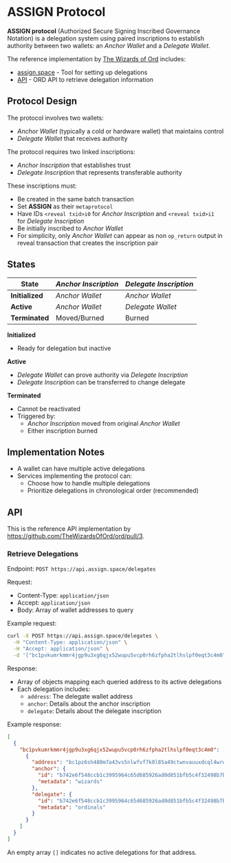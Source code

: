 # ASSIGN Protocol

**ASSIGN protocol** (Authorized Secure Signing Inscribed Governance Notation) is a delegation system using paired inscriptions to establish authority between two wallets: an *Anchor Wallet* and a *Delegate Wallet*.

The reference implementation by [The Wizards of Ord](https://wizards.art) includes:
- [assign.space](https://assign.space) - Tool for setting up delegations
- [API](#api) - ORD API to retrieve delegation information

## Protocol Design
The protocol involves two wallets:
- *Anchor Wallet* (typically a cold or hardware wallet) that maintains control
- *Delegate Wallet* that receives authority

The protocol requires two linked inscriptions:
- *Anchor Inscription* that establishes trust
- *Delegate Inscription* that represents transferable authority

These inscriptions must:
- Be created in the same batch transaction
- Set **ASSIGN** as their `metaprotocol`
- Have IDs `<reveal txid>i0` for *Anchor Inscription* and `<reveal txid>i1` for *Delegate Inscription*
- Be initially inscribed to *Anchor Wallet*
- For simplicity, only *Anchor Wallet* can appear as non `op_return` output in reveal transaction that creates the inscription pair

## States

| State          | *Anchor Inscription*  | *Delegate Inscription* |
|----------------|----------------------|----------------------|
| **Initialized**| *Anchor Wallet*      | *Anchor Wallet*      |
| **Active**     | *Anchor Wallet*      | *Delegate Wallet*    |
| **Terminated** | Moved/Burned         |     Burned           |

**Initialized**
- Ready for delegation but inactive

**Active**
- *Delegate Wallet* can prove authority via *Delegate Inscription*
- *Delegate Inscription* can be transferred to change delegate

**Terminated**
- Cannot be reactivated
- Triggered by:
  - *Anchor Inscription* moved from original *Anchor Wallet*
  - Either inscription burned

## Implementation Notes
- A wallet can have multiple active delegations
- Services implementing the protocol can:
  - Choose how to handle multiple delegations
  - Prioritize delegations in chronological order (recommended)

## API

This is the reference API implementation by https://github.com/TheWizardsOfOrd/ord/pull/3.

### Retrieve Delegations

Endpoint: `POST https://api.assign.space/delegates`

Request:
- Content-Type: `application/json`
- Accept: `application/json`
- Body: Array of wallet addresses to query

Example request:
```bash
curl -X POST https://api.assign.space/delegates \
  -H "Content-Type: application/json" \
  -H "Accept: application/json" \
  -d '["bc1pvkumrkmmr4jgp9u3xg6qjx52wupu5vcp0rh6zfpha2tlhslpf0eqt3c4m0"]'
```

Response:
- Array of objects mapping each queried address to its active delegations
- Each delegation includes:
  - `address`: The delegate wallet address
  - `anchor`: Details about the anchor inscription
  - `delegate`: Details about the delegate inscription

Example response:
```json
[
  {
    "bc1pvkumrkmmr4jgp9u3xg6qjx52wupu5vcp0rh6zfpha2tlhslpf0eqt3c4m0": [
      {
        "address": "bc1pz6sh480m7a43vs5nlwfvf7k0l85a49ctwnvauuxdcql4wrwhxqhqpap82c",
        "anchor": {
          "id": "b742e6f548ccb1c3995964c65d685926ad0d851bfb5c4f32498b7b3a41a22366i0",
          "metadata": "wizards"
        },
        "delegate": {
          "id": "b742e6f548ccb1c3995964c65d685926ad0d851bfb5c4f32498b7b3a41a22366i1", 
          "metadata": "ordinals"
        }
      }
    ]
  }
]
```

An empty array `[]` indicates no active delegations for that address.
